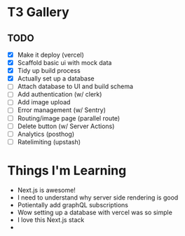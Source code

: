 # T3 Gallery

## TODO
- [x] Make it deploy (vercel)
- [x] Scaffold basic ui with mock data
- [x] Tidy up build process
- [x] Actually set up a database
- [ ] Attach database to UI and build schema
- [ ] Add authentication (w/ clerk)
- [ ] Add image upload
- [ ] Error management (w/ Sentry)
- [ ] Routing/image page (parallel route)
- [ ] Delete button (w/ Server Actions)
- [ ] Analytics (posthog)
- [ ] Ratelimiting (upstash)

# Things I'm Learning
- Next.js is awesome!
- I need to understand why server side rendering is good
- Potientally add graphQL subscriptions
- Wow setting up a database with vercel was so simple
- I love this Next.js stack
-
